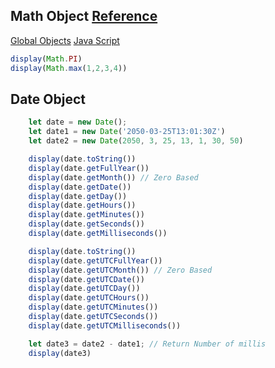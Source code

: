 ## Math Object [Reference](https://developer.mozilla.org/en-US/docs/Web/JavaScript/Reference/Global_Objects/Math)

[Global Objects](https://developer.mozilla.org/en-US/docs/Web/JavaScript/Reference/Global_Objects)
[Java Script](https://developer.mozilla.org/en-US/docs/Web/JavaScript/Guide)

```js
display(Math.PI)
display(Math.max(1,2,3,4))
```

## Date Object
```js
    let date = new Date();
    let date1 = new Date('2050-03-25T13:01:30Z')
    let date2 = new Date(2050, 3, 25, 13, 1, 30, 50)

    display(date.toString())
    display(date.getFullYear())
    display(date.getMonth()) // Zero Based
    display(date.getDate())
    display(date.getDay())
    display(date.getHours())
    display(date.getMinutes())
    display(date.getSeconds())
    display(date.getMilliseconds())

    display(date.toString())
    display(date.getUTCFullYear())
    display(date.getUTCMonth()) // Zero Based
    display(date.getUTCDate())
    display(date.getUTCDay())
    display(date.getUTCHours())
    display(date.getUTCMinutes())
    display(date.getUTCSeconds())
    display(date.getUTCMilliseconds())

    let date3 = date2 - date1; // Return Number of millis
    display(date3)
```